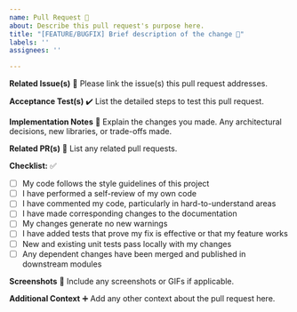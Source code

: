 ```yaml
---
name: Pull Request 🚀
about: Describe this pull request's purpose here.
title: "[FEATURE/BUGFIX] Brief description of the change 🌟"
labels: ''
assignees: ''

---
```


**Related Issue(s)** 🔗
Please link the issue(s) this pull request addresses.

**Acceptance Test(s)** ✔️
List the detailed steps to test this pull request.

**Implementation Notes** 📝
Explain the changes you made. Any architectural decisions, new libraries, or trade-offs made.

**Related PR(s)** 🔄
List any related pull requests.

**Checklist:** ✅
- [ ] My code follows the style guidelines of this project
- [ ] I have performed a self-review of my own code
- [ ] I have commented my code, particularly in hard-to-understand areas
- [ ] I have made corresponding changes to the documentation
- [ ] My changes generate no new warnings
- [ ] I have added tests that prove my fix is effective or that my feature works
- [ ] New and existing unit tests pass locally with my changes
- [ ] Any dependent changes have been merged and published in downstream modules

**Screenshots** 📸
Include any screenshots or GIFs if applicable.

**Additional Context** ➕
Add any other context about the pull request here.
